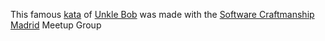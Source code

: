 This famous [kata](http://codingdojo.org/kata/Bowling/) of [Unkle Bob](http://butunclebob.com/ArticleS.UncleBob.TheBowlingGameKata) was made with the [Software Craftmanship Madrid](https://www.meetup.com/es-ES/madswcraft/) Meetup Group
